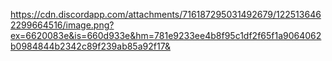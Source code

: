 https://cdn.discordapp.com/attachments/716187295031492679/1225136462299664516/image.png?ex=6620083e&is=660d933e&hm=781e9233ee4b8f95c1df2f65f1a9064062b0984844b2342c89f239ab85a92f17&
